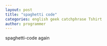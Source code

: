 ```yaml
---
layout: post
title: "spaghetti code"
categories: english geek catchphrase Tshirt
author: programmer
---
```


spaghetti-code again
